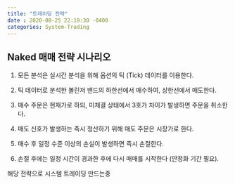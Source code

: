 ```yaml
---
title: "트레이딩 전략"
date : 2020-08-25 22:19:30 -0400
categories: System-Trading
---
```




## Naked 매매 전략 시나리오

1) 모든 분석은 실시간 분석을 위해 옵션의 틱 (Tick) 데이터를 이용한다.

2) 틱 데이터로 분석한 볼린저 밴드의 하한선에서 매수하여, 상한선에서 매도한다.

3) 매수 주문은 현재가로 하되, 미체결 상태에서 3호가 차이가 발생하면 주문을 취소한다.

4) 매도 신호가 발생하는 즉시 청산하기 위해 매도 주문은 시장가로 한다.

5) 매수 후 일정 수준 이상의 손실이 발생하면 즉시 손절한다.

6) 손절 후에는 일정 시간이 경과한 후에 다시 매매를 시작한다 (안정화 기간 필요).



해당 전략으로 시스템 트레이딩 만드는중 
